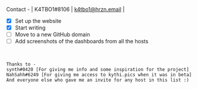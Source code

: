 Contact - | K4TBO1#8106 | k4tbo1@hrzn.email |


- [x] Set up the website
- [x] Start writing
- [ ] Move to a new GitHub domain
- [ ] Add screenshots of the dashboards from all the hosts
<br>

```
Thanks to - 
synth#0420 [For giving me info and some inspiration for the project]
NahSahh#6249 [For giving me access to kythi.pics when it was in beta]
And everyone else who gave me an invite for any host in this list :)
```
